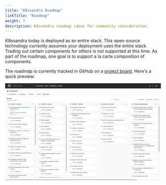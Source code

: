 ```yaml
---
title: "K8ssandra Roadmap"
linkTitle: "Roadmap"
weight: 7
description: K8ssandra roadmap ideas for community consideration.
---
```


K8ssandra today is deployed as an entire stack. This open-source technology currently assumes your deployment uses the entire stack. Trading out certain components for others is not supported at this time. As part of the roadmap, one goal is to support a la carte composition of components.

The roadmap is currently tracked in GitHub on a [project board](https://github.com/orgs/k8ssandra/projects/6). Here's a quick preview:

![Roadmap Preview](roadmap-gh-project.png)

